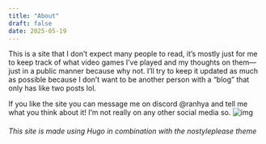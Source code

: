 ```yaml
---
title: "About"
draft: false
date: 2025-05-19
---
```

This is a site that I don’t expect many people to read, it’s mostly just for me to keep track of what video games I’ve played and my thoughts on them—just in a public manner because why not. I’ll try to keep it updated as much as possible because I don’t want to be another person with a “blog” that only has like two posts lol.

If you like the site you can message me on discord @ranhya and tell me what you think about it! I’m not really on any other social media so. 
![img](/images/Footer_Icon.png)

###### This site is made using Hugo in combination with the nostyleplease theme
